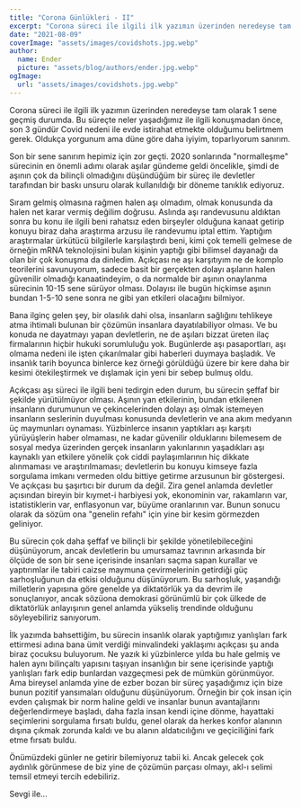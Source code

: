 ```yaml
---
title: "Corona Günlükleri - II"
excerpt: "Corona süreci ile ilgili ilk yazımın üzerinden neredeyse tam olarak 1 sene geçmiş durumda. Bu süreçte neler yaşadığımız ile ilgili konuşmadan önce, son 3 gündür Covid nedeni ile evde istirahat etmekte olduğumu belirtmem gerek. Oldukça yorgunum ama düne göre daha iyiyim, toparlıyorum sanırım."
date: "2021-08-09"
coverImage: "assets/images/covidshots.jpg.webp"
author:
  name: Ender
  picture: "assets/blog/authors/ender.jpg.webp"
ogImage:
  url: "assets/images/covidshots.jpg.webp"
---
```


Corona süreci ile ilgili ilk yazımın üzerinden neredeyse tam olarak 1 sene geçmiş durumda. Bu süreçte neler yaşadığımız ile ilgili konuşmadan önce, son 3 gündür Covid nedeni ile evde istirahat etmekte olduğumu belirtmem gerek. Oldukça yorgunum ama düne göre daha iyiyim, toparlıyorum sanırım.

Son bir sene sanırım hepimiz için zor geçti. 2020 sonlarında "normalleşme" sürecinin en önemli adımı olarak aşılar gündeme geldi öncelikle, şimdi de aşının çok da bilinçli olmadığını düşündüğüm bir süreç ile devletler tarafından bir baskı unsuru olarak kullanıldığı bir döneme tanıklık ediyoruz.

Sıram gelmiş olmasına rağmen halen aşı olmadım, olmak konusunda da halen net karar vermiş değilim doğrusu. Aslında aşı randevusunu aldıktan sonra bu konu ile ilgili beni rahatsız eden birşeyler olduğuna kanaat getirip konuyu biraz daha araştırma arzusu ile randevumu iptal ettim. Yaptığım araştırmalar ürkütücü bilgilerle karşılaştırdı beni, kimi çok temelli gelmese de örneğin mRNA teknolojisini bulan kişinin yaptığı gibi bilimsel dayanağı da olan bir çok konuşma da dinledim. Açıkçası ne aşı karşıtıyım ne de komplo teorilerini savunuyorum, sadece basit bir gerçekten dolayı aşıların halen güvenilir olmadığı kanaatindeyim, o da normalde bir aşının onaylanma sürecinin 10-15 sene sürüyor olması. Dolayısı ile bugün hiçkimse aşının bundan 1-5-10 sene sonra ne gibi yan etkileri olacağını bilmiyor.

Bana ilginç gelen şey, bir olasılık dahi olsa, insanların sağlığını tehlikeye atma ihtimali bulunan bir çözümün insanlara dayatılabiliyor olması. Ve bu konuda ne dayatmayı yapan devletlerin, ne de aşıları bizzat üreten ilaç firmalarının hiçbir hukuki sorumluluğu yok. Bugünlerde aşı pasaportları, aşı olmama nedeni ile işten çıkarılmalar gibi haberleri duymaya başladık. Ve insanlık tarih boyunca binlerce kez örneği görüldüğü üzere bir kere daha bir kesimi ötekileştirmek ve dışlamak için yeni bir sebep bulmuş oldu.

Açıkçası aşı süreci ile ilgili beni tedirgin eden durum, bu sürecin şeffaf bir şekilde yürütülmüyor olması. Aşının yan etkilerinin, bundan etkilenen insanların durumunun ve çekincelerinden dolayı aşı olmak istemeyen insanların seslerinin duyulması konusunda devletlerin ve ana akım medyanın üç maymunları oynaması. Yüzbinlerce insanın yaptıkları aşı karşıtı yürüyüşlerin haber olmaması, ne kadar güvenilir olduklarını bilemesem de sosyal medya üzerinden gerçek insanların yakınlarının yaşadıkları aşı kaynaklı yan etkilere yönelik çok ciddi paylaşımlarının hiç dikkate alınmaması ve araştırılmaması; devletlerin bu konuyu kimseye fazla sorgulama imkanı vermeden oldu bittiye getirme arzusunun bir göstergesi. Ve açıkçası bu şaşırtıcı bir durum da değil. Zira genel anlamda devletler açısından bireyin bir kıymet-i harbiyesi yok, ekonominin var, rakamların var, istatistiklerin var, enflasyonun var, büyüme oranlarının var. Bunun sonucu olarak da sözüm ona "genelin refahı" için yine bir kesim görmezden geliniyor.

Bu sürecin çok daha şeffaf ve bilinçli bir şekilde yönetilebileceğini düşünüyorum, ancak devletlerin bu umursamaz tavrının arkasında bir ölçüde de son bir sene içerisinde insanları saçma sapan kurallar ve yaptırımlar ile tabiri caizse maymuna çevirmelerinin getirdiği güç sarhoşluğunun da etkisi olduğunu düşünüyorum. Bu sarhoşluk, yaşandığı milletlerin yapısına göre genelde ya diktatörlük ya da devrim ile sonuçlanıyor, ancak sözüona demokrasi görünümlü bir çok ülkede de diktatörlük anlayışının genel anlamda yükseliş trendinde olduğunu söyleyebiliriz sanıyorum.

İlk yazımda bahsettiğim, bu sürecin insanlık olarak yaptığımız yanlışları fark ettirmesi adına bana ümit verdiği minvalindeki yaklaşımı açıkçası şu anda biraz çocuksu buluyorum. Ne yazık ki yüzbinlerce yılda bu hale gelmiş ve halen aynı bilinçaltı yapısını taşıyan insanlığın bir sene içerisinde yaptığı yanlışları fark edip bunlardan vazgeçmesi pek de mümkün görünmüyor. Ama bireysel anlamda yine de ezber bozan bir süreç yaşadığımız için bize bunun pozitif yansımaları olduğunu düşünüyorum. Örneğin bir çok insan için evden çalışmak bir norm haline geldi ve insanlar bunun avantajlarını değerlendirmeye başladı, daha fazla insan kendi içine dönme, hayattaki seçimlerini sorgulama fırsatı buldu, genel olarak da herkes konfor alanının dışına çıkmak zorunda kaldı ve bu alanın aldatıcılığını ve geçiciliğini fark etme fırsatı buldu.

Önümüzdeki günler ne getirir bilemiyoruz tabii ki. Ancak gelecek çok aydınlık görünmese de biz yine de çözümün parçası olmayı, akl-ı selimi temsil etmeyi tercih edebiliriz.

Sevgi ile...
